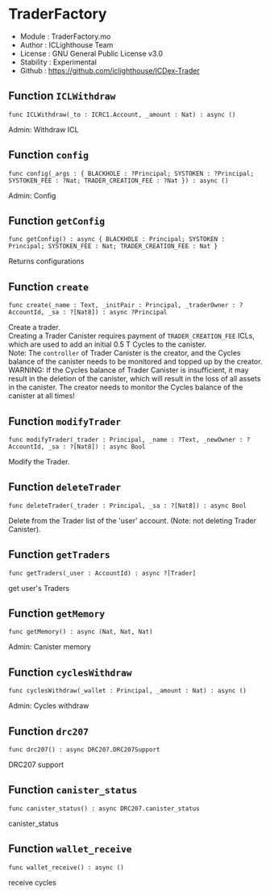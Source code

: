 # TraderFactory
* Module     : TraderFactory.mo
 * Author     : ICLighthouse Team
 * License    : GNU General Public License v3.0
 * Stability  : Experimental
 * Github     : https://github.com/iclighthouse/ICDex-Trader

## Function `ICLWithdraw`
``` motoko no-repl
func ICLWithdraw(_to : ICRC1.Account, _amount : Nat) : async ()
```

Admin: Withdraw ICL

## Function `config`
``` motoko no-repl
func config(_args : { BLACKHOLE : ?Principal; SYSTOKEN : ?Principal; SYSTOKEN_FEE : ?Nat; TRADER_CREATION_FEE : ?Nat }) : async ()
```

Admin: Config

## Function `getConfig`
``` motoko no-repl
func getConfig() : async { BLACKHOLE : Principal; SYSTOKEN : Principal; SYSTOKEN_FEE : Nat; TRADER_CREATION_FEE : Nat }
```

Returns configurations

## Function `create`
``` motoko no-repl
func create(_name : Text, _initPair : Principal, _traderOwner : ?AccountId, _sa : ?[Nat8]) : async ?Principal
```

Create a trader.  
Creating a Trader Canister requires payment of `TRADER_CREATION_FEE` ICLs, which are used to add an initial 0.5 T Cycles to the canister.  
Note: The `controller` of Trader Canister is the creator, and the Cycles balance of the canister needs to be monitored and topped up by the creator.  
WARNING: If the Cycles balance of Trader Canister is insufficient, it may result in the deletion of the canister, which will result in the loss of all assets in the canister. The creator needs to monitor the Cycles balance of the canister at all times!

## Function `modifyTrader`
``` motoko no-repl
func modifyTrader(_trader : Principal, _name : ?Text, _newOwner : ?AccountId, _sa : ?[Nat8]) : async Bool
```

Modify the Trader.

## Function `deleteTrader`
``` motoko no-repl
func deleteTrader(_trader : Principal, _sa : ?[Nat8]) : async Bool
```

Delete from the Trader list of the 'user' account. (Note: not deleting Trader Canister).

## Function `getTraders`
``` motoko no-repl
func getTraders(_user : AccountId) : async ?[Trader]
```

get user's Traders

## Function `getMemory`
``` motoko no-repl
func getMemory() : async (Nat, Nat, Nat)
```

Admin: Canister memory

## Function `cyclesWithdraw`
``` motoko no-repl
func cyclesWithdraw(_wallet : Principal, _amount : Nat) : async ()
```

Admin: Cycles withdraw

## Function `drc207`
``` motoko no-repl
func drc207() : async DRC207.DRC207Support
```

DRC207 support

## Function `canister_status`
``` motoko no-repl
func canister_status() : async DRC207.canister_status
```

canister_status

## Function `wallet_receive`
``` motoko no-repl
func wallet_receive() : async ()
```

receive cycles
